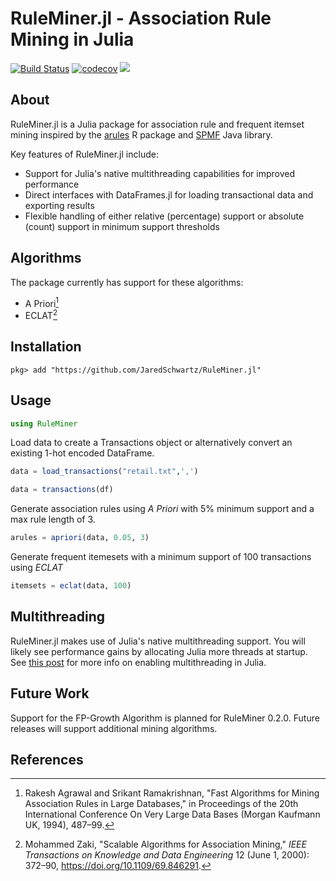 # RuleMiner.jl - Association Rule Mining in Julia
[![Build Status](https://github.com/JaredSchwartz/RuleMiner.jl/actions/workflows/CI.yml/badge.svg?branch=main)](https://github.com/JaredSchwartz/RuleMiner.jl/actions/workflows/CI.yml?query=branch%3Amain)
[![codecov](https://codecov.io/github/JaredSchwartz/RuleMiner.jl/graph/badge.svg?token=KDAVR32F6S)](https://codecov.io/github/JaredSchwartz/RuleMiner.jl)
[![](https://img.shields.io/badge/docs-dev-blue.svg)](https://jaredschwartz.github.io/RuleMiner.jl/dev/)

## About
RuleMiner.jl is a Julia package for association rule and frequent itemset mining inspired by the [arules](https://github.com/mhahsler/arules) R package and [SPMF](https://www.philippe-fournier-viger.com/spmf/) Java library.

Key features of RuleMiner.jl include:

- Support for Julia's native multithreading capabilities for improved performance
- Direct interfaces with DataFrames.jl for loading transactional data and exporting results
- Flexible handling of either relative (percentage) support or absolute (count) support in minimum support thresholds

## Algorithms
The package currently has support for these algorithms:
- A Priori[^1]
- ECLAT[^2]

## Installation
```
pkg> add "https://github.com/JaredSchwartz/RuleMiner.jl"
```
## Usage
```julia
using RuleMiner
```

Load data to create a Transactions object or alternatively convert an existing 1-hot encoded DataFrame.

```julia
data = load_transactions("retail.txt",',')

data = transactions(df)
```

Generate association rules using _A Priori_ with 5% minimum support and a max rule length of 3.

```julia
arules = apriori(data, 0.05, 3)
```

Generate frequent itemesets with a minimum support of 100 transactions using _ECLAT_

```julia
itemsets = eclat(data, 100)
```
## Multithreading
RuleMiner.jl makes use of Julia's native multithreading support. You will likely see performance gains by allocating Julia more threads at startup. See [this post](https://julialang.org/blog/2019/07/multithreading/) for more info on enabling multithreading in Julia.

## Future Work
Support for the FP-Growth Algorithm is planned for RuleMiner 0.2.0. Future releases will support additional mining algorithms.

## References
[^1]: Rakesh Agrawal and Srikant Ramakrishnan, "Fast Algorithms for Mining Association Rules in Large Databases," in Proceedings of the 20th International Conference On Very Large Data Bases (Morgan Kaufmann UK, 1994), 487–99.

[^2]: Mohammed Zaki, "Scalable Algorithms for Association Mining," _IEEE Transactions on Knowledge and Data Engineering_ 12 (June 1, 2000): 372–90, https://doi.org/10.1109/69.846291.